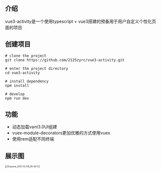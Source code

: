 ## 介绍

vue3-activity是一个使用typescript + vue3搭建的预备用于用户自定义个性化页面的项目



## 创建项目

```
# clone the project
git clone https://github.com/2125zyrc/vue3-activity.git

# enter the project directory
cd vue3-activity

# install dependency
npm install

# develop
npm run dev
```



## 功能

- 动态加载vant3.0UI组建
- vuex-module-decorators更加优雅的方式使用vuex
- 使用rem适配不同终端



## 展示图

<img src="https://i.loli.net/2021/02/09/a5HL1ecSq3DRbkg.png" alt="Snipaste_2021-02-09_08-44-52" style="zoom:50%;" />